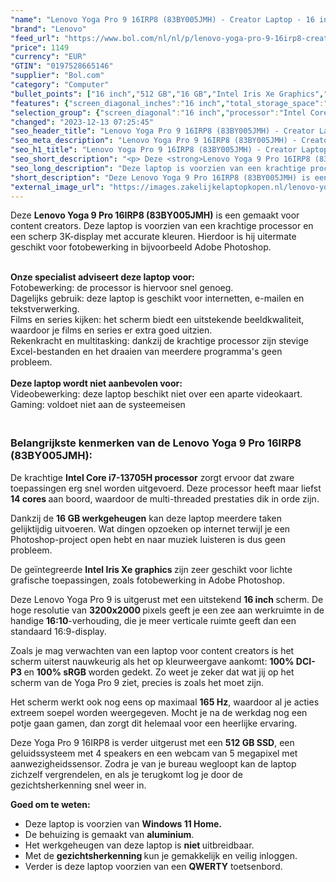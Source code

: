 ```yaml
---
"name": "Lenovo Yoga Pro 9 16IRP8 (83BY005JMH) - Creator Laptop - 16 inch - 165 Hz"
"brand": "Lenovo"
"feed_url": "https://www.bol.com/nl/nl/p/lenovo-yoga-pro-9-16irp8-creator-laptop-16-inch-165-hz/9300000151986218"
"price": 1149
"currency": "EUR"
"GTIN": "0197528665146"
"supplier": "Bol.com"
"category": "Computer"
"bullet_points": ["16 inch","512 GB","16 GB","Intel Iris Xe Graphics","Creative"]
"features": {"screen_diagonal_inches":"16 inch","total_storage_space":"512 GB","memory_size":"16 GB","graphics_card":"Intel Iris Xe Graphics","purpose_laptop":"Creative"}
"selection_group": {"screen_diagonal":"16 inch","processor":"Intel Core i7","changed_price_past_3_days":false,"product_family":"Yoga"}
"changed": "2023-12-13 07:25:45"
"seo_header_title": "Lenovo Yoga Pro 9 16IRP8 (83BY005JMH) - Creator Laptop - 16 inch - 165 Hz"
"seo_meta_description": "Lenovo Yoga Pro 9 16IRP8 (83BY005JMH) - Creator Laptop - 16 inch - 165 Hz"
"seo_h1_title": "Lenovo Yoga Pro 9 16IRP8 (83BY005JMH) - Creator Laptop - 16 inch - 165 Hz"
"seo_short_description": "<p> Deze <strong>Lenovo Yoga 9 Pro 16IRP8 (83BY005JMH)</strong> is een gemaakt voor content creators."
"seo_long_description": "Deze laptop is voorzien van een krachtige processor en een scherp 3K-display met accurate kleuren. Hierdoor is hij uitermate geschikt voor fotobewerking in bijvoorbeeld Adobe Photoshop. </p> <p> <br /><strong>Onze specialist adviseert deze laptop voor:</strong><br />Fotobewerking: de processor is hiervoor snel genoeg. <br />Dagelijks gebruik: deze laptop is geschikt voor internetten, e-mailen en tekstverwerking. <br />Films en series kijken: het scherm biedt een uitstekende beeldkwaliteit, waardoor je films en series er extra goed uitzien. <br />Rekenkracht en multitasking: dankzij de krachtige processor zijn stevige Excel-bestanden en het draaien van meerdere programma's geen probleem. <br /><br /><strong>Deze laptop wordt niet aanbevolen voor:</strong><br />Videobewerking: deze laptop beschikt niet over een aparte videokaart. <br />Gaming: voldoet niet aan de systeemeisen </p> <h3><br />Belangrijkste kenmerken van de Lenovo Yoga 9 Pro 16IRP8 (83BY005JMH):</h3> <p> De krachtige <strong>Intel Core i7-13705H processor</strong> zorgt ervoor dat zware toepassingen erg snel worden uitgevoerd. Deze processor heeft maar liefst <strong>14 cores </strong>aan boord, waardoor de multi-threaded prestaties dik in orde zijn. </p> <p> Dankzij de <strong>16 GB werkgeheugen</strong> kan deze laptop meerdere taken gelijktijdig uitvoeren. Wat dingen opzoeken op internet terwijl je een Photoshop-project open hebt en naar muziek luisteren is dus geen probleem. </p> <p> De geïntegreerde <strong>Intel Iris Xe graphics </strong>zijn zeer geschikt voor lichte grafische toepassingen, zoals fotobewerking in Adobe Photoshop.  </p> <p> Deze Lenovo Yoga Pro 9 is uitgerust met een uitstekend <strong>16 inch </strong>scherm. De hoge resolutie van <strong>3200x2000 </strong>pixels geeft je een zee aan werkruimte in de handige <strong>16:10</strong>-verhouding, die je meer verticale ruimte geeft dan een standaard 16:9-display. </p> <p> Zoals je mag verwachten van een laptop voor content creators is het scherm uiterst nauwkeurig als het op kleurweergave aankomt: <strong>100% DCI-P3 </strong>en <strong>100% sRGB </strong>worden gedekt. Zo weet je zeker dat wat jij op het scherm van de Yoga Pro 9 ziet, precies is zoals het moet zijn. </p> <p> Het scherm werkt ook nog eens op maximaal <strong>165 Hz</strong>, waardoor al je acties extreem soepel worden weergegeven. Mocht je na de werkdag nog een potje gaan gamen, dan zorgt dit helemaal voor een heerlijke ervaring. </p> <p> Deze Yoga Pro 9 16IRP8 is verder uitgerust met een <strong>512 GB SSD</strong>, een geluidssysteem met 4 speakers en een webcam van 5 megapixel met aanwezigheidssensor. Zodra je van je bureau wegloopt kan de laptop zichzelf vergrendelen, en als je terugkomt log je door de gezichtsherkenning snel weer in. </p> <p> <strong>Goed om te weten:</strong> </p> <ul> <li>Deze laptop is voorzien van <strong>Windows 11 Home. </strong></li> <li>De behuizing is gemaakt van <strong>aluminium</strong>. </li> <li>Het werkgeheugen van deze laptop is <strong>niet </strong>uitbreidbaar. </li> <li>Met de <strong>gezichtsherkenning </strong>kun je gemakkelijk en veilig inloggen. </li> <li>Verder is deze laptop voorzien van een <strong>QWERTY</strong> toetsenbord. </li> </ul>"
"short_description": "Deze Lenovo Yoga 9 Pro 16IRP8 (83BY005JMH) is een gemaakt voor content creators. Deze laptop is voorzien van een krachtige processor en een scherp 3K-display met accurate kleuren. Hierdoor is hij uitermate geschikt voor fotobewerking in bijvoorbeeld Adobe Photoshop. Onze specialist adviseert deze laptop voor: Fotobewerking: de processor is hiervoor snel genoeg. Dagelijks gebruik: deze laptop is geschikt voor internetten, e-mailen en tekstverwerking. Films en series kijken: het scherm biedt een uitstekende beeldkwaliteit, waardoor je films en series er extra goed uitzien. Rekenkracht en multitasking: dankzij de krachtige processor zijn stevige Excel-bestanden en het draaien van meerdere programma's geen probleem. Deze laptop wordt niet aanbevolen voor: Videobewerking: deze laptop beschikt niet over een aparte videokaart. Gaming: voldoet niet aan de systeemeisen Belangrijkste kenmerken van de Lenovo Yoga 9 Pro 16IRP8 (83BY005JMH): De krachtige Intel Core i7-13705H processor zorgt ervoor dat zware toepassingen erg snel worden uitgevoerd. Deze processor heeft maar liefst 14 cores aan boord, waardoor de multi-threaded prestaties dik in orde zijn. Dankzij de 16 GB werkgeheugen kan deze laptop meerdere taken gelijktijdig uitvoeren. Wat dingen opzoeken op internet terwijl je een Photoshop-project open hebt en naar muziek luisteren is dus geen probleem. De geïntegreerde Intel Iris Xe graphics zijn zeer geschikt voor lichte grafische toepassingen, zoals fotobewerking in Adobe Photoshop. Deze Lenovo Yoga Pro 9 is uitgerust met een uitstekend 16 inch scherm. De hoge resolutie van 3200x2000 pixels geeft je een zee aan werkruimte in de handige 16:10-verhouding, die je meer verticale ruimte geeft dan een standaard 16:9-display. Zoals je mag verwachten van een laptop voor content creators is het scherm uiterst nauwkeurig als het op kleurweergave aankomt: 100% DCI-P3 en 100% sRGB worden gedekt. Zo weet je zeker dat wat jij op het scherm van de Yoga Pro 9 ziet, precies is zoals het moet zijn. Het scherm werkt ook nog eens op maximaal 165 Hz, waardoor al je acties extreem soepel worden weergegeven. Mocht je na de werkdag nog een potje gaan gamen, dan zorgt dit helemaal voor een heerlijke ervaring. Deze Yoga Pro 9 16IRP8 is verder uitgerust met een 512 GB SSD, een geluidssysteem met 4 speakers en een webcam van 5 megapixel met aanwezigheidssensor. Zodra je van je bureau wegloopt kan de laptop zichzelf vergrendelen, en als je terugkomt log je door de gezichtsherkenning snel weer in. Goed om te weten: Deze laptop is voorzien van Windows 11 Home. De behuizing is gemaakt van aluminium. Het werkgeheugen van deze laptop is niet uitbreidbaar. Met de gezichtsherkenning kun je gemakkelijk en veilig inloggen. Verder is deze laptop voorzien van een QWERTY toetsenbord."
"external_image_url": "https://images.zakelijkelaptopkopen.nl/lenovo-yoga-pro-9-16irp8-creator-laptop-16-inch-165-hz.webp"
---
```


<p> Deze <strong>Lenovo Yoga 9 Pro 16IRP8 (83BY005JMH)</strong> is een gemaakt voor content creators. Deze laptop is voorzien van een krachtige processor en een scherp 3K-display met accurate kleuren. Hierdoor is hij uitermate geschikt voor fotobewerking in bijvoorbeeld Adobe Photoshop. </p> <p> <br /><strong>Onze specialist adviseert deze laptop voor:</strong><br />Fotobewerking: de processor is hiervoor snel genoeg.<br />Dagelijks gebruik: deze laptop is geschikt voor internetten, e-mailen en tekstverwerking.<br />Films en series kijken: het scherm biedt een uitstekende beeldkwaliteit, waardoor je films en series er extra goed uitzien.<br />Rekenkracht en multitasking: dankzij de krachtige processor zijn stevige Excel-bestanden en het draaien van meerdere programma's geen probleem.<br /><br /><strong>Deze laptop wordt niet aanbevolen voor:</strong><br />Videobewerking: deze laptop beschikt niet over een aparte videokaart.<br />Gaming: voldoet niet aan de systeemeisen </p> <h3><br />Belangrijkste kenmerken van de Lenovo Yoga 9 Pro 16IRP8 (83BY005JMH):</h3> <p> De krachtige <strong>Intel Core i7-13705H processor</strong> zorgt ervoor dat zware toepassingen erg snel worden uitgevoerd. Deze processor heeft maar liefst <strong>14 cores </strong>aan boord, waardoor de multi-threaded prestaties dik in orde zijn. </p> <p> Dankzij de <strong>16 GB werkgeheugen</strong> kan deze laptop meerdere taken gelijktijdig uitvoeren. Wat dingen opzoeken op internet terwijl je een Photoshop-project open hebt en naar muziek luisteren is dus geen probleem. </p> <p> De geïntegreerde <strong>Intel Iris Xe graphics </strong>zijn zeer geschikt voor lichte grafische toepassingen, zoals fotobewerking in Adobe Photoshop.  </p> <p> Deze Lenovo Yoga Pro 9 is uitgerust met een uitstekend <strong>16 inch </strong>scherm. De hoge resolutie van <strong>3200x2000 </strong>pixels geeft je een zee aan werkruimte in de handige <strong>16:10</strong>-verhouding, die je meer verticale ruimte geeft dan een standaard 16:9-display. </p> <p> Zoals je mag verwachten van een laptop voor content creators is het scherm uiterst nauwkeurig als het op kleurweergave aankomt: <strong>100% DCI-P3 </strong>en <strong>100% sRGB </strong>worden gedekt. Zo weet je zeker dat wat jij op het scherm van de Yoga Pro 9 ziet, precies is zoals het moet zijn. </p> <p> Het scherm werkt ook nog eens op maximaal <strong>165 Hz</strong>, waardoor al je acties extreem soepel worden weergegeven. Mocht je na de werkdag nog een potje gaan gamen, dan zorgt dit helemaal voor een heerlijke ervaring. </p> <p> Deze Yoga Pro 9 16IRP8 is verder uitgerust met een <strong>512 GB SSD</strong>, een geluidssysteem met 4 speakers en een webcam van 5 megapixel met aanwezigheidssensor. Zodra je van je bureau wegloopt kan de laptop zichzelf vergrendelen, en als je terugkomt log je door de gezichtsherkenning snel weer in. </p> <p> <strong>Goed om te weten:</strong> </p> <ul> <li>Deze laptop is voorzien van <strong>Windows 11 Home.</strong></li> <li>De behuizing is gemaakt van <strong>aluminium</strong>.</li> <li>Het werkgeheugen van deze laptop is <strong>niet </strong>uitbreidbaar.</li> <li>Met de <strong>gezichtsherkenning </strong>kun je gemakkelijk en veilig inloggen.</li> <li>Verder is deze laptop voorzien van een <strong>QWERTY</strong> toetsenbord.</li> </ul>